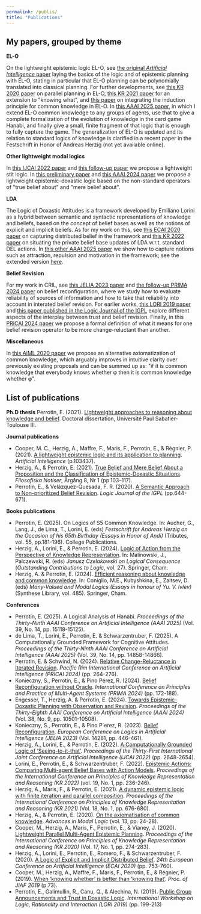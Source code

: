 ```yaml
---
permalink: /publis/
title: "Publications"
---
```


## My papers, grouped by theme

**EL-O**

On the lightweight epistemic logic EL-O, see [the original _Artificial Intelligence_ paper](https://hal.science/hal-03147798v1/file/aij19_round3_v11.pdf) laying the basics of the logic and of epistemic planning with EL-O, stating in particular that EL-O planning can be polynomially translated into classical planning. For further developments, see [this KR 2020 paper](https://hal.science/hal-03015803/document) on parallel planning in EL-O, [this KR 2021 paper](https://ut3-toulouseinp.hal.science/hal-03450078/document) for an extension to "knowing what", and [this paper](https://link.springer.com/chapter/10.1007/978-3-031-56595-3_11) on integrating the induction principle for common knowledge in EL-O. In [this AAAI 2025 paper](https://ojs.aaai.org/index.php/AAAI/article/view/33658), in which I extend EL-O common knowledge to any groups of agents, use that to give a complete formalization of the evolution of knowledge in the card game Hanabi, and finally give a small, finite fragment of that logic that is enough to fully capture the game. The generalization of EL-O is updated and its relation to standard logics of knowledge is clarified in a recent paper in the Festschrift in Honor of Andreas Herzig (not yet available online).

**Other lightweight modal logics**

In [this IJCAI 2022 paper](https://hal.science/hal-03873341/document) and [this follow-up paper](https://link.springer.com/chapter/10.1007/978-3-031-44490-6_14) we propose a lightweight stit logic. In [this preliminary paper](https://hal.science/hal-03011708/document) and [this AAAI 2024 paper](https://ojs.aaai.org/index.php/AAAI/article/view/28919) we propose a lightweight epistemic-doxastic logic based on the non-standard operators of "true belief about" and "mere belief about".

**LDA**

The Logic of Doxastic Attitudes is a framework developed by Emiliano Lorini as a hybrid between semantic and syntactic representations of knowledge and beliefs, based on the concept of belief bases as well as the notions of explicit and implicit beliefs. As for my work on this, see [this ECAI 2020 paper](https://hal.science/hal-03008589v1/file/1266_paper.pdf) on capturing distributed belief in the framework and [this KR 2022 paper](https://hal.science/hal-03873252v1/file/kr2022-0024-lorini-et-al.pdf) on situating the private belief base updates of LDA w.r.t. standard DEL actions. In [this other AAAI 2025 paper](https://ojs.aaai.org/index.php/AAAI/article/view/33629) we show how to capture notions such as attraction, repulsion and motivation in the framework; see the extended version [here](https://arxiv.org/pdf/2412.14073?).

**Belief Revision**

For my work in CRIL, see [this JELIA 2023 paper](https://hal.science/hal-04494547/document) and [the follow-up PRIMA 2024 paper](https://link.springer.com/chapter/10.1007/978-3-031-77367-9_14) on belief reconfiguration, where we study how to evaluate reliability of sources of information and how to take that reliability into account in interated belief revision. For earlier works, [this LORI 2019 paper](https://link.springer.com/chapter/10.1007/978-3-662-60292-8_15) and [this paper published in the Logic Journal of the IGPL](https://www.researchgate.net/profile/Fernando-Velazquez-Quesada/publication/353333636_A_semantic_approach_to_non-prioritized_belief_revision/links/60f565affb568a7098bda914/A-semantic-approach-to-non-prioritized-belief-revision.pdf) explore different aspects of the interplay between trust and belief revision. Finally, in this [PRICAI 2024 paper](https://link.springer.com/chapter/10.1007/978-981-96-0128-8_23) we propose a formal definition of what it means for one belief revision operator to be more change-reluctant than another.

**Miscellaneous**

In [this AiML 2020 paper](http://www.aiml.net/volumes/volume13/Herzig-Perrotin.pdf) we propose an alternative axiomatization of common knowledge, which arguably improves in intuitive clarity over previously existing proposals and can be summed up as: "if it is common knowledge that everybody knows whether φ then it is common knowledge whether φ".


## List of publications

**Ph.D thesis** 
Perrotin, E. (2021). [Lightweight approaches to reasoning about knowledge and belief](https://theses.hal.science/tel-03683642/file/2021TOU30265a.pdf). Doctoral dissertation, Université Paul Sabatier-Toulouse III.


**Journal publications** 

* Cooper, M. C., Herzig, A., Maffre, F., Maris, F., Perrotin, E., & Régnier, P. (2021). [A lightweight epistemic logic and its application to planning](https://hal.science/hal-03147798v1/file/aij19_round3_v11.pdf). _Artificial Intelligence_ (p.103437).
* Herzig, A., & Perrotin, E. (2021). [True Belief and Mere Belief About a Proposition and the Classification of Epistemic-Doxastic Situations](https://hal.science/hal-03011708/document). _Filosofiska Notiser_, Årgång 8, Nr 1 (pp.103–117).
* Perrotin, E., & Velázquez-Quesada, F. R. (2020). [A Semantic Approach to Non-prioritized Belief Revision](https://www.researchgate.net/profile/Fernando-Velazquez-Quesada/publication/353333636_A_semantic_approach_to_non-prioritized_belief_revision/links/60f565affb568a7098bda914/A-semantic-approach-to-non-prioritized-belief-revision.pdf). _Logic Journal of the IGPL_ (pp.644-671).

**Books publications**

* Perrotin, E. (2025). On Logics of S5 Common Knowledge. In: Aucher, G., Lang, J., de Lima, T., Lorini, E. (eds) _Festschrift for Andreas Herzig on the Occasion of his 65th Birthday (Essays in Honor of Andi)_ (Tributes, vol. 55, pp.181-196). College Publications.
* Herzig, A., Lorini, E., & Perrotin, E. (2024). [Logic of Action from the Perspective of Knowledge Representation](https://link.springer.com/chapter/10.1007/978-3-031-44490-6_14). In: Malinowski, J., Palczewski, R. (eds) _Janusz Czelakowski on Logical Consequence_ (_Outstanding Contributions to Logic_, vol. 27). Springer, Cham.
* Herzig, A. & Perrotin, E. (2024). [Efficient reasoning about knowledge and common knowledge](https://link.springer.com/chapter/10.1007/978-3-031-56595-3_11). In: Coniglio, M.E., Kubyshkina, E., Zaitsev, D. (eds) _Many-Valued and Modal Logics (Essays in honour of Yu. V. Ivlev)_ (Synthese Library, vol. 485). Springer, Cham.


**Conferences**
 
* Perrotin, E. (2025). A Logical Analysis of Hanabi. _Proceedings of the Thirty-Ninth AAAI Conference on Artificial Intelligence (AAAI 2025)_ (Vol. 39, No. 14, pp. 15118-15125).
* de Lima, T., Lorini, E., Perrotin, E. & Schwarzentruber, F. (2025). A Computationally Grounded Framework for Cognitive Attitudes. _Proceedings of the Thirty-Ninth AAAI Conference on Artificial Intelligence (AAAI 2025)_ (Vol. 39, No. 14, pp. 14858-14866).
* Perrotin, E. & Schwind, N. (2024). [Relative Change-Reluctance in Iterated Revision](https://link.springer.com/chapter/10.1007/978-981-96-0128-8_23). _Pacific Rim International Conference on Artificial Intelligence (PRICAI 2024)_ (pp. 264-276).
* Konieczny, S., Perrotin, E., & Pino Pérez, R. (2024). [Belief Reconfiguration without Oracle](https://link.springer.com/chapter/10.1007/978-3-031-77367-9_14). _International Conference on Principles and Practice of Multi-Agent Systems (PRIMA 2024)_ (pp. 172-188).
* Engesser, T., Herzig, A. & Perrotin, E. (2024). [Towards Epistemic-Doxastic Planning with Observation and Revision](https://ojs.aaai.org/index.php/AAAI/article/view/28919). _Proceedings of the Thirty-Eighth AAAI Conference on Artificial Intelligence (AAAI 2024)_ (Vol. 38, No. 9, pp. 10501-10508).
* Konieczny, S., Perrotin, E., & Pino P´erez, R. (2023). [Belief Reconfiguration](https://hal.science/hal-04494547/document). _European Conference on Logics in Artificial Intelligence (JELIA 2023)_ (Vol. 14281, pp. 446-461).
* Herzig, A., Lorini, E., & Perrotin, E. (2022). [A Computationally Grounded Logic of ‘Seeing-to-it-that’](https://hal.science/hal-03873341/document). _Proceedings of the Thirty-First International Joint Conference on Artificial Intelligence (IJCAI 2022)_ (pp. 2648-2654).
* Lorini, E., Perrotin, E., & Schwarzentruber, F. (2022). [Epistemic Actions: Comparing Multi-agent Belief Bases with Action Models](https://hal.science/hal-03873252v1/file/kr2022-0024-lorini-et-al.pdf). _Proceedings of the International Conference on Principles of Knowledge Representation and Reasoning (KR 2022)_ (vol. 19, No. 1, pp.
236-246).
* Herzig, A., Maris, F., & Perrotin, E. (2021). [A dynamic epistemic logic with finite iteration and parallel composition](https://ut3-toulouseinp.hal.science/hal-03450078/document). _Proceedings of the International Conference on Principles of Knowledge Representation and Reasoning (KR 2021)_ (Vol. 18, No. 1, pp. 676-680).
* Herzig, A., & Perrotin, E. (2020). [On the axiomatisation of common knowledge](http://www.aiml.net/volumes/volume13/Herzig-Perrotin.pdf). _Advances in Modal Logic_ (vol. 13, pp. 24-28).
* Cooper, M., Herzig, A., Maris, F., Perrotin, E., & Vianey, J. (2020). [Lightweight Parallel Multi-Agent Epistemic Planning](https://hal.science/hal-03015803/document). _Proceedings of the International Conference on Principles of Knowledge Representation and Reasoning (KR 2020)_ (Vol. 17, No. 1, pp. 274-283).
* Herzig, A., Lorini, E., Perrotin, E., Romero, F., & Schwarzentruber, F. (2020). [A Logic of Explicit and Implicit Distributed Belief](https://hal.science/hal-03008589v1/file/1266_paper.pdf). _24th European Conference on Artificial Intelligence (ECAI 2020)_ (pp. 753-760).
* Cooper, M., Herzig, A., Maffre, F., Maris, F., Perrotin, E., & Régnier, P. (2019). [When ‘knowing whether’ is better than ‘knowing that’](https://hal.science/hal-02302984/document). _Proc. of JIAF 2019_ (p.73).
* Perrotin, E., Galimullin, R., Canu, Q., & Alechina, N. (2019). [Public Group Announcements and Trust in Doxastic Logic](https://link.springer.com/chapter/10.1007/978-3-662-60292-8_15). _International Workshop on Logic, Rationality and Interaction (LORI 2019)_ (pp. 199-213)

